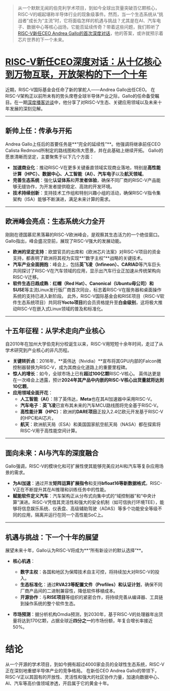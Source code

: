 > 从一个默默无闻的伯克利学术项目，到如今全球出货量突破百亿颗核心，RISC-V的崛起堪称半导体行业的现象级事件。然而，当一个生态系统从“挑战者”成长为“主流”时，它将面临怎样的机遇与挑战？尤其是在AI、汽车电子、数据中心等核心战场，它能否延续传奇？带着这些问题，我们聆听了[RISC-V新任CEO Andrea Gallo的首次深度对话](https://semiwiki.com/podcast/podcast-ep292-an-overview-of-the-momentum-and-breadth-of-the-risc-v-movement-with-andrea-gallo/)，他的答案，或许就预示着芯片世界的下一个未来。

# [RISC-V新任CEO深度对话：从十亿核心到万物互联，开放架构的下一个十年](20250629-riscv-ceo-interview-podcast.mp3)

近期，RISC-V国际基金会任命了新的掌舵人——Andrea Gallo出任CEO。 在RISC-V架构正以前所未有的势头席卷全球半导体产业之际，Gallo的任命备受瞩目。在一期[深度播客访谈](https://semiwiki.com/podcast/podcast-ep292-an-overview-of-the-momentum-and-breadth-of-the-risc-v-movement-with-andrea-gallo/)中，他分享了对RISC-V生态、关键应用领域以及未来十年发展的深刻见解。

---

## **新帅上任：传承与开拓**

Andrea Gallo上任后的首要任务是**“完全的延续性”**。他强调将继承前任CEO Calista Redmond所制定的路线图和伟大愿景，并在此基础上继续开拓。 Gallo的愿景清晰而坚定，主要聚焦于以下几个方面：

*   **加速商业化**：推动RISC-V在更多关键垂直领域实现商业落地，特别是**高性能计算（HPC）、数据中心、人工智能（AI）、汽车电子**以及**航天领域**。
*   **完善生态系统**：强化**认证体系**和**开发者体验**，确保不同厂商的RISC-V产品能够无缝协作，为开发者提供稳定、高效的开发环境。
*   **技术持续创新**：支持技术工作组和特别兴趣小组的活动，确保RISC-V指令集架构（ISA）能够不断演进，满足未来计算的需求。

---

## **欧洲峰会亮点：生态系统火力全开**

刚刚在德国慕尼黑落幕的RISC-V欧洲峰会，是观察其生态活力的一个绝佳窗口。 Gallo指出，峰会盛况空前，展现了RISC-V强大的发展动能。

*   **欧洲的坚定支持**：欧盟官员的出席和《欧洲芯片法案》对RISC-V项目的资金支持，都表明了欧洲将其视为实现**“数字主权”**战略的关键技术。
*   **汽车产业全面拥抱**：峰会上，包括**英飞凌（Infineon）、CARIAD**等汽车巨头共同探讨了RISC-V在汽车领域的应用，显示出汽车行业正加速从传统架构向RISC-V迁移。
*   **软件生态日趋成熟**：**红帽（Red Hat）、Canonical（Ubuntu母公司）和SUSE**等主流Linux发行版厂商首次同台，标志着RISC-V在服务器和桌面操作系统的支持已进入新阶段。 此外，RISC-V国际基金会和RISE项目（RISC-V软件生态系统项目）共同将**Yocto项目**的会员资格提升至**白金级别**，这将极大推动RISC-V在嵌入式Linux领域的普及和标准化。

---

## **十五年征程：从学术走向产业核心**

自2010年在加州大学伯克利分校诞生以来，RISC-V用短短十余年时间，走过了从学术研究到产业核心的非凡历程。

*   **关键转折点**：2016年，**英伟达（Nvidia）**宣布将其GPU内部的Falcon微控制器替换为RISC-V，成为其商业化道路上的重要里程碑。
*   **惊人的增长**：如今，全球市场上已有**超过100亿颗**RISC-V核心。 英伟达更是在一次峰会上透露，预计**2024年其产品中内嵌的RISC-V核心出货量就将达到10亿颗**。
*   **应用领域全面开花**：
    *   **人工智能（AI）**：除了英伟达，**Meta**也在其AI加速器中采用RISC-V。
    *   **汽车电子**：**英飞凌**已宣布其未来的汽车MCU路线图将完全基于RISC-V。
    *   **高性能计算（HPC）**：欧洲的**DARE项目**正投入2.4亿欧元开发基于RISC-V的HPC和AI芯片。
    *   **航天**：欧洲航天局（ESA）和美国国家航空航天局（NASA）都在探索将RISC-V用于高性能空间计算。

---

## **面向未来：AI与汽车的深度融合**

Gallo强调，RISC-V的模块化和可扩展性使其能够完美应对AI和汽车等复杂应用场景的需求。

*   **为AI加速**：通过开发**矩阵运算扩展指令**和支持**bfloat16等新数据格式**，RISC-V正在不断提升其在AI推理和训练任务中的性能。
*   **赋能软件定义汽车**：汽车架构正从分布式向集中式的“域控制器”和“中央计算”演进。RISC-V凭借其灵活性和强大的安全机制（如可信执行环境TEE），能够将信息娱乐系统、仪表盘、高级辅助驾驶（ADAS）等多个功能安全等级不同的应用，隔离并运行在同一个高性能SoC上。

---

## **机遇与挑战：下一个十年的展望**

展望未来十年，Gallo认为RISC-V将成为**“所有新设计的默认选择”**。

*   **核心机遇**：
    *   **数字主权**：各国和地区为保障技术自主可控，将持续加大对RISC-V的投入。
    *   **生态标准化**：通过**RVA23等配置文件（Profiles）**和**认证计划**，确保不同厂商产品间的二进制兼容性，降低软件移植成本。
    *   **开源协作**：与**RISE项目**等组织的紧密合作，将持续完善从编译器、工具链到操作系统的整个软件生态。

*   **市场预测**：据分析机构Omdia预测，到2030年，基于RISC-V的处理器年出货量将达到170亿颗，占据全球近**四分之一**的市场份额，年复合增长率接近50%。

# **结论**

从一个开源的学术项目，到如今拥有超过4000家会员的全球性生态系统，RISC-V正在深刻地重塑半导体产业的竞争格局。 在新任CEO Andrea Gallo的带领下，RISC-V正以其固有的开放性、灵活性和强大的社区协作力量，加速向数据中心、AI、汽车等高价值领域渗透，开启属于它的黄金十年。